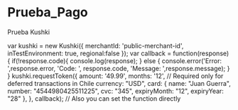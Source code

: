 # Prueba_Pago
Prueba Kushki
<script src="https://cdn.kushkipagos.com/kushki.min.js"></script>
var kushki = new Kushki({
merchantId: 'public-merchant-id',
inTestEnvironment: true,
regional:false
});
var callback = function(response) {
if(!response.code){
console.log(response);
} else {
console.error('Error: ',response.error, 'Code: ', response.code, 'Message: ',response.message);
}
}
kushki.requestToken({
amount: '49.99',
months: '12', // Required only for deferred transactions in Chile
currency: "USD",
card: {
name: "Juan Guerra",
number: "4544980425511225",
cvc: "345",
expiryMonth: "12",
expiryYear: "28"
},
}, callback); // Also you can set the function directly
